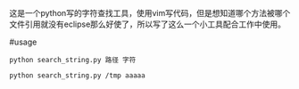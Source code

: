 这是一个python写的字符查找工具，使用vim写代码，但是想知道哪个方法被哪个文件引用就没有eclipse那么好使了，所以写了这么一个小工具配合工作中使用。

#usage

	python search_string.py 路径 字符

	python search_string.py /tmp aaaaa
